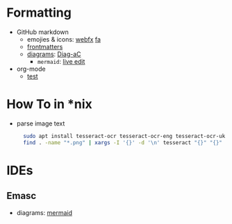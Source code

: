 # Formatting

- GitHub markdown
  - emojies & icons:
    [webfx](https://www.webfx.com/tools/emoji-cheat-sheet/)
    [fa](https://fontawesome.com/v4/icons/)
  - [frontmatters](https://docs.github.com/en/contributing/writing-for-github-docs/using-yaml-frontmatter)
  - [diagrams](): [Diag-aC](https://github.com/HariSekhon/Diagrams-as-Code)
    - `mermaid`: [live edit](https://mermaid.live/edit)
- org-mode
  - [test](https://github.com/novoid/github-orgmode-tests/blob/master/README.org)

# How To in *nix

- parse image text
  ```bash
    sudo apt install tesseract-ocr tesseract-ocr-eng tesseract-ocr-ukr
    find . -name "*.png" | xargs -I '{}' -d '\n' tesseract "{}" "{}" -l eng
  ```

# IDEs

## Emasc

- diagrams: [mermaid](https://github.com/arnm/ob-mermaid)